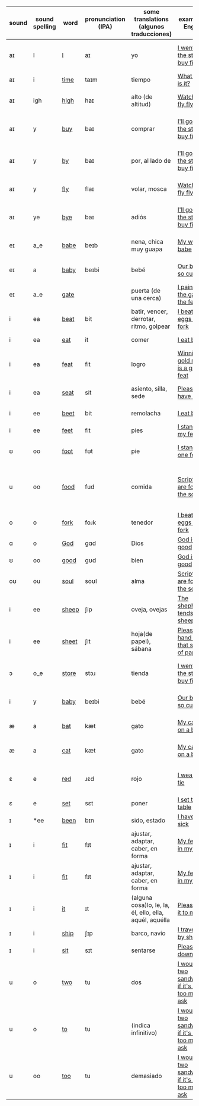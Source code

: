|sound|sound spelling|word|pronunciation (IPA)|some translations (algunos traducciones)|example in English|ejemplo en español|
|----|----|----|----|----|----|----|
|aɪ|I|<a href="https://en.wiktionary.org/wiki/I#Pronunciation">I</a>|aɪ|yo|<a href="https://translate.google.com/?sl=en&tl=es&text=I%20went%20by%20the%20store%20to%20buy%20fish&op=translate">I went by the store to buy fish</a>|Pasé por la tienda a comprar pescado|
|aɪ|i|<a href="https://en.wiktionary.org/wiki/time#Pronunciation">time</a>|taɪm|tiempo|<a href="https://translate.google.com/?sl=en&tl=es&text=What%20time%20is%20it?&op=translate">What time is it?</a>|¿Qué hora es?|
|aɪ|igh|<a href="https://en.wiktionary.org/wiki/high#Pronunciation">high</a>|haɪ|alto (de altitud)|<a href="https://translate.google.com/?sl=en&tl=es&text=Watch%20the%20fly%20fly%20high&op=translate">Watch the fly fly high</a>|Mira la mosca volar alto|
|aɪ|y|<a href="https://en.wiktionary.org/wiki/buy#Pronunciation">buy</a>|baɪ|comprar|<a href="https://translate.google.com/?sl=en&tl=es&text=I'll%20go%20by%20the%20store%20to%20buy%20fish&op=translate">I'll go by the store to buy fish</a>|Pasaré por la tienda a comprar pescado|
|aɪ|y|<a href="https://en.wiktionary.org/wiki/by#Pronunciation">by</a>|baɪ|por, al lado de|<a href="https://translate.google.com/?sl=en&tl=es&text=I'll%20go%20by%20the%20store%20to%20buy%20fish&op=translate">I'll go by the store to buy fish</a>|Pasaré por la tienda a comprar pescado|
|aɪ|y|<a href="https://en.wiktionary.org/wiki/fly#Pronunciation">fly</a>|flaɪ|volar, mosca|<a href="https://translate.google.com/?sl=en&tl=es&text=Watch%20the%20fly%20fly%20high&op=translate">Watch the fly fly high</a>|Mira la mosca volar alto|
|aɪ|ye|<a href="https://en.wiktionary.org/wiki/bye#Pronunciation">bye</a>|baɪ|adiós|<a href="https://translate.google.com/?sl=en&tl=es&text=I'll%20go%20by%20the%20store%20to%20buy%20fish&op=translate">I'll go by the store to buy fish</a>|Pasaré por la tienda a comprar pescado|
|eɪ|a_e|<a href="https://en.wiktionary.org/wiki/babe#Pronunciation">babe</a>|beɪb|nena, chica muy guapa|<a href="https://translate.google.com/?sl=en&tl=es&text=My%20wife%20is%20a%20babe&op=translate">My wife is a babe</a>|mi esposa es una nena|
|eɪ|a|<a href="https://en.wiktionary.org/wiki/baby#Pronunciation">baby</a>|beɪbi|bebé|<a href="https://translate.google.com/?sl=en&tl=es&text=Our%20baby%20is%20so%20cute&op=translate">Our baby is so cute</a>|Nuestra bebe es tan linda|
|eɪ|a_e|<a href="https://en.wiktionary.org/wiki/gate#Pronunciation">gate</a>||puerta (de una cerca)|<a href="https://translate.google.com/?sl=en&tl=es&text=I%20painted%20the%20gate%20in%20the%20fence&op=translate">I painted the gate in the fence</a>|Pinté la puerta en la cerca|
|i|ea|<a href="https://en.wiktionary.org/wiki/beat#Pronunciation">beat</a>|bit|batir, vencer, derrotar, ritmo, golpear|<a href="https://translate.google.com/?sl=en&tl=es&text=I%20beat%20the%20eggs%20with%20a%20fork&op=translate">I beat the eggs with a fork</a>|Bato los huevos con un tenedor|
|i|ea|<a href="https://en.wiktionary.org/wiki/eat#Pronunciation">eat</a>|it|comer|<a href="https://translate.google.com/?sl=en&tl=es&text=I%20eat%20beets&op=translate">I eat beets</a>|Como remolachas|
|i|ea|<a href="https://en.wiktionary.org/wiki/feat#Pronunciation">feat</a>|fit|logro|<a href="https://translate.google.com/?sl=en&tl=es&text=Winning%20a%20gold%20medal%20is%20a%20great%20feat&op=translate">Winning a gold medal is a great feat</a>|Ganando el premio oro es un gran logro|
|i|ea|<a href="https://en.wiktionary.org/wiki/seat#Pronunciation">seat</a>|sit|asiento, silla, sede|<a href="https://translate.google.com/?sl=en&tl=es&text=Please%20have%20a%20seat&op=translate">Please have a seat</a>|Por favor, tome asiento|
|i|ee|<a href="https://en.wiktionary.org/wiki/beet#Pronunciation">beet</a>|bit|remolacha|<a href="https://translate.google.com/?sl=en&tl=es&text=I%20eat%20beets&op=translate">I eat beets</a>|Como remolachas|
|i|ee|<a href="https://en.wiktionary.org/wiki/feet#Pronunciation">feet</a>|fit|pies|<a href="https://translate.google.com/?sl=en&tl=es&text=I%20stand%20on%20my%20feet&op=translate">I stand on my feet</a>|Me pongo de pie|
|ʊ|oo|<a href="https://en.wiktionary.org/wiki/foot#Pronunciation">foot</a>|fʊt|pie|<a href="https://translate.google.com/?sl=en&tl=es&text=I%20stand%20on%20one%20foot&op=translate">I stand on one foot</a>|Estoy parado en un pie|
|u|oo|<a href="https://en.wiktionary.org/wiki/food#Pronunciation">food</a>|fud|comida|<a href="https://translate.google.com/?sl=en&tl=es&text=Scriptures%20are%20food%20for%20the%20soul&op=translate">Scriptures are food for the soul</a>|Las Escrituras son alimento para el alma|
|o|o|<a href="https://en.wiktionary.org/wiki/fork#Pronunciation">fork</a>|foɹk|tenedor|<a href="https://translate.google.com/?sl=en&tl=es&text=I%20beat%20the%20eggs%20with%20a%20fork&op=translate">I beat the eggs with a fork</a>|Bato los huevos con un tenedor|
|ɑ|o|<a href="https://en.wiktionary.org/wiki/God#Pronunciation">God</a>|ɡɑd|Dios|<a href="https://translate.google.com/?sl=en&tl=es&text=God%20is%20good&op=translate">God is good</a>|Dios es bueno|
|ʊ|oo|<a href="https://en.wiktionary.org/wiki/good#Pronunciation">good</a>|gʊd|bien|<a href="https://translate.google.com/?sl=en&tl=es&text=God%20is%20good&op=translate">God is good</a>|Dios es bueno|
|oʊ|ou|<a href="https://en.wiktionary.org/wiki/soul#Pronunciation">soul</a>|soʊl|alma|<a href="https://translate.google.com/?sl=en&tl=es&text=Scriptures%20are%20food%20for%20the%20soul&op=translate">Scriptures are food for the soul</a>||
|i|ee|<a href="https://en.wiktionary.org/wiki/sheep#Pronunciation">sheep</a>|ʃip|oveja, ovejas|<a href="https://translate.google.com/?sl=en&tl=es&text=The%20shepherd%20tends%20his%20sheep&op=translate">The shepherd tends his sheep</a>|El pastor cuida a sus ovejas|
|i|ee|<a href="https://en.wiktionary.org/wiki/sheet#Pronunciation">sheet</a>|ʃit|hoja(de papel), sábana|<a href="https://translate.google.com/?sl=en&tl=es&text=Please%20hand%20me%20that%20sheet%20of%20paper&op=translate">Please hand me that sheet of paper</a>|Por favor, dame aquel hoja de papel|
|ɔ|o_e|<a href="https://en.wiktionary.org/wiki/store#Pronunciation">store</a>|stɔɹ|tienda|<a href="https://translate.google.com/?sl=en&tl=es&text=I%20went%20by%20the%20store%20to%20buy%20fish&op=translate">I went by the store to buy fish</a>|Pasé por la tienda a comprar pescado|
|i|y|<a href="https://en.wiktionary.org/wiki/baby#Pronunciation">baby</a>|beɪbi|bebé|<a href="https://translate.google.com/?sl=en&tl=es&text=Our%20baby%20is%20so%20cute&op=translate">Our baby is so cute</a>|Nuestra bebe es tan linda|
|æ|a|<a href="https://en.wiktionary.org/wiki/bat#Pronunciation">bat</a>|kæt|gato|<a href="https://translate.google.com/?sl=en&tl=es&text=My%20cat%20sat%20on%20a%20bat&op=translate">My cat sat on a bat</a>|Mi gato se sentó en un murciélago|
|æ|a|<a href="https://en.wiktionary.org/wiki/cat#Pronunciation">cat</a>|kæt|gato|<a href="https://translate.google.com/?sl=en&tl=es&text=My%20cat%20sat%20on%20a%20bat&op=translate">My cat sat on a bat</a>|Mi gato se sentó en un murciélago|
|ɛ|e|<a href="https://en.wiktionary.org/wiki/red#Pronunciation">red</a>|ɹɛd|rojo|<a href="https://translate.google.com/?sl=en&tl=es&text=I%20wear%20a%20red%20tie&op=translate">I wear a red tie</a>|Me llevo una corbata roja|
|ɛ|e|<a href="https://en.wiktionary.org/wiki/set#Pronunciation">set</a>|sɛt|poner|<a href="https://translate.google.com/?sl=en&tl=es&text=I%20set%20the%20table&op=translate">I set the table</a>|Puse la mesa|
|ɪ|*ee|<a href="https://en.wiktionary.org/wiki/been#Pronunciation">been</a>|bɪn|sido, estado|<a href="https://translate.google.com/?sl=en&tl=es&text=I%20have%20been%20sick&op=translate">I have been sick</a>|He estado enfermo|
|ɪ|i|<a href="https://en.wiktionary.org/wiki/fit#Pronunciation">fit</a>|fɪt|ajustar, adaptar, caber, en forma|<a href="https://translate.google.com/?sl=en&tl=es&text=My%20feet%20fit%20in%20my%20shoes&op=translate">My feet fit in my shoes</a>|Mis pies caben en mis zapatos|
|ɪ|i|<a href="https://en.wiktionary.org/wiki/fit#Pronunciation">fit</a>|fɪt|ajustar, adaptar, caber, en forma|<a href="https://translate.google.com/?sl=en&tl=es&text=My%20feet%20fit%20in%20my%20shoes&op=translate">My feet fit in my shoes</a>|Mis pies caben en mis zapatos|
|ɪ|i|<a href="https://en.wiktionary.org/wiki/it#Pronunciation">it</a>|ɪt|(alguna cosa)lo, le, la, él, ello, ella, aquél, aquélla|<a href="https://translate.google.com/?sl=en&tl=es&text=Please%20give%20it%20to%20me&op=translate">Please give it to me</a>|Por favor, damelo|
|ɪ|i|<a href="https://en.wiktionary.org/wiki/ship#Pronunciation">ship</a>|ʃɪp|barco, navio|<a href="https://translate.google.com/?sl=en&tl=es&text=I%20traveled%20by%20ship&op=translate">I traveled by ship</a>|Viajé en barco|
|ɪ|i|<a href="https://en.wiktionary.org/wiki/sit#Pronunciation">sit</a>|sɪt|sentarse|<a href="https://translate.google.com/?sl=en&tl=es&text=Please%20sit%20down&op=translate">Please sit down</a>|Por favor, sientase|
|u|o|<a href="https://en.wiktionary.org/wiki/two#Pronunciation">two</a>|tu|dos|<a href="https://translate.google.com/?sl=en&tl=es&text=I%20would%20like%20two%20sandwiches%20if%20it's%20not%20too%20much%20to%20ask&op=translate">I would like two sandwiches if it's not too much to ask</a>|Me gustaría dos sándwiches si no es mucho pedir|
|u|o|<a href="https://en.wiktionary.org/wiki/to#Pronunciation">to</a>|tu|(indica infinitivo)|<a href="https://translate.google.com/?sl=en&tl=es&text=I%20would%20like%20two%20sandwiches%20if%20it's%20not%20too%20much%20to%20ask&op=translate">I would like two sandwiches if it's not too much to ask</a>|Me gustaría dos sándwiches si no es mucho pedir|
|u|oo|<a href="https://en.wiktionary.org/wiki/too#Pronunciation">too</a>|tu|demasiado|<a href="https://translate.google.com/?sl=en&tl=es&text=I%20would%20like%20two%20sandwiches%20if%20it's%20not%20too%20much%20to%20ask&op=translate">I would like two sandwiches if it's not too much to ask</a>|Me gustaría dos sándwiches si no es mucho pedir|
